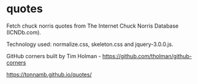 # quotes
Fetch chuck norris quotes from The Internet Chuck Norris Database (ICNDb.com).

Technology used: normalize.css, skeleton.css and jquery-3.0.0.js.

GitHub corners built by Tim Holman - https://github.com/tholman/github-corners

https://tonnamb.github.io/quotes/
